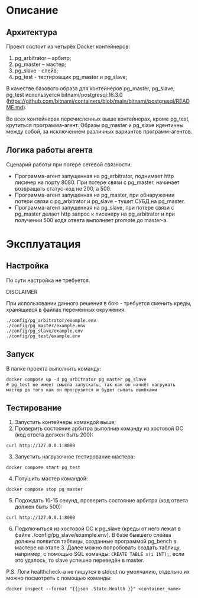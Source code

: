 # Описание 
## Архитектура
Проект состоит из четырёх Docker контейнеров:
1.	pg_arbitrator – арбитр;
2.	pg_master – мастер;
3.	pg_slave - слейв;
4.  pg_test - тестировщик pg_master и pg_slave;

В качестве базового образа для контейнеров pg_master, pg_slave, pg_test используется bitnami/postgresql:16.3.0 (https://github.com/bitnami/containers/blob/main/bitnami/postgresql/README.md).

Во всех контейнерах перечисленных выше контейнерах, кроме pg_test, крутиться программа-агент. Образы pg_master и pg_slave идентичны между собой, за исключением различных вариантов программ-агентов.

## Логика работы агента
Сценарий работы при потере сетевой связности:
- Программа-агент запущенная на pg_arbitrator, поднимает http лисинер на порту 8080. При потере связи с pg_master, начинает возвращать статус-код не 200, а 500.
- Программа-агент запущенная на pg_master, при обнаружении потери связи с pg_arbitrator и pg_slave - тушит СУБД на pg_master.
- Программа-агент запущенная на pg_slave, при потере связи с pg_master делает http запрос к лисенеру на pg_arbitrator и при получении 500 кода ответа выполняет promote до master-a.

# Эксплуатация
## Настройка
По сути настройка не требуется. 

DISCLAIMER

При использовании данного решения в бою - требуется сменить креды, хранящиеся в файлах переменных окружения:
```
./config/pg_arbitrator/example.env
./config/pg_master/example.env
./config/pg_slave/example.env
./config/pg_test/example.env
```

## Запуск
В папке проекта выполнить команду:
```
docker compose up -d pg_arbitrator pg_master pg_slave
# pg_test не имеет смысла запускать, так как он начнёт нагружать мастер до того как он прогрузится и будет сыпать ошибками
```

## Тестирование
1. Запустить контейнеры командой выше;
2. Проверить состояние арбитра выполнив команду из хостовой ОС (код ответа должен быть 200):
```
curl http://127.0.0.1:8080
```
3. Запустить нагрузочное тестирование мастера:
```
docker compose start pg_test
```
4. Потушить мастер командой:
```
docker compose stop pg_master
```
5. Подождать 10-15 секунд, проверить состояние арбитра (код ответа должен быть 500):
```
curl http://127.0.0.1:8080
```
6. Подключиться из хостовой ОС к pg_slave (креды от него лежат в файле ./config/pg_slave/example.env). В базе бывшего слейва должны появится таблицы, созданные программой pg_bench в мастере на этапе 3. Далее можно попробовать создать таблицу, например, с помощью SQL команды: `CREATE TABLE x(i INT);`, если это удалось, то slave успешно переведён в master.


P.S.
Логи healthcheck-а не пишутся в stdout по умолчанию, отдельно их можно посмотреть с помощью команды:
```
docker inspect --format "{{json .State.Health }}" <container_name>
```